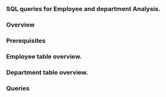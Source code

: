### SQL queries for Employee and department Analysis.

### Overview
### Prerequisites


### Employee table overview.
### Department table overview.
### Queries
